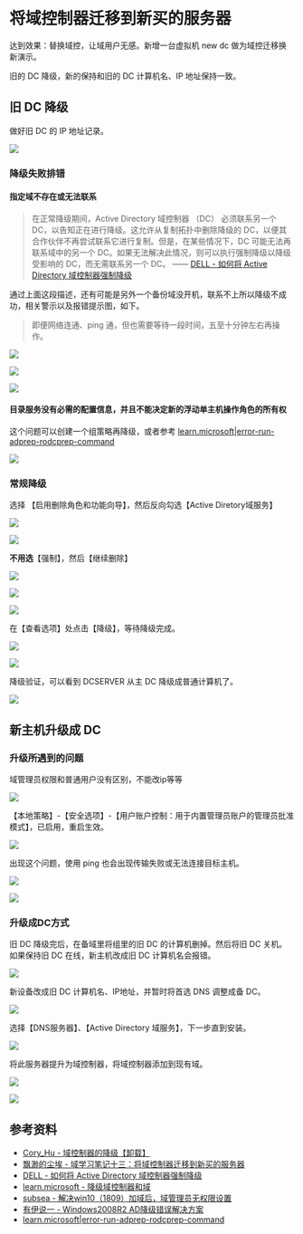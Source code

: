 # 将域控制器迁移到新买的服务器

达到效果：替换域控，让域用户无感。新增一台虚拟机 new dc 做为域控迁移换新演示。

旧的 DC 降级，新的保持和旧的 DC 计算机名、IP 地址保持一致。

## 旧 DC 降级

做好旧 DC 的 IP 地址记录。

![ ](https://cdn.sa.net/2024/10/07/6DQg59mbRvZYqWu.png)

### 降级失败排错

#### 指定域不存在或无法联系

> 在正常降级期间，Active Directory 域控制器 （DC） 必须联系另一个 DC，以告知正在进行降级。这允许从复制拓扑中删除降级的 DC，以便其合作伙伴不再尝试联系它进行复制。但是，在某些情况下，DC 可能无法再联系域中的另一个 DC。如果无法解决此情况，则可以执行强制降级以降级受影响的 DC，而无需联系另一个 DC。 —— [DELL - 如何将 Active Directory 域控制器强制降级](https://www.dell.com/support/kbdoc/zh-cn/000202630/%E5%A6%82%E4%BD%95-%E5%B0%86-active-directory-%E5%9F%9F-%E6%8E%A7%E5%88%B6%E5%99%A8-%E5%BC%BA%E5%88%B6-%E9%99%8D%E7%BA%A7)

通过上面这段描述，还有可能是另外一个备份域没开机，联系不上所以降级不成功，相关警示以及报错提示图，如下。

> 即便网络连通、ping 通，但也需要等待一段时间，五至十分钟左右再操作。

![ ](https://cdn.sa.net/2024/10/07/FHfonpilLSDtEIP.png)

![ ](https://cdn.sa.net/2024/10/07/q2EjT5wxQz4sB38.png)

![ ](https://cdn.sa.net/2024/10/07/C73jIQRFxJlf6Xg.png)

#### 目录服务没有必需的配置信息，并且不能决定新的浮动单主机操作角色的所有权

这个问题可以创建一个组策略再降级，或者参考 [learn.microsoft|error-run-adprep-rodcprep-command](https://learn.microsoft.com/zh-cn/troubleshoot/windows-server/active-directory/error-run-adprep-rodcprep-command)

![ ](https://cdn.sa.net/2024/10/08/Wo8vIE3xKGpYDCt.png)

### 常规降级

选择 【启用删除角色和功能向导】，然后反向勾选【Active Diretory域服务】

![ ](https://cdn.sa.net/2024/10/07/wliWSY2rTxoIXfv.png)

![ ](https://cdn.sa.net/2024/10/07/EIkQ7oMuHP9LliK.png)

**不用选**【强制】，然后【继续删除】

![ ](https://cdn.sa.net/2024/10/07/RkHW2eOoudnJ9g3.png)

![ ](https://cdn.sa.net/2024/10/07/onS5i4fYNuU18XQ.png)

![ ](https://cdn.sa.net/2024/10/07/Icl1haspLHvoy3W.png)

在【查看选项】处点击【降级】，等待降级完成。

![ ](https://cdn.sa.net/2024/10/08/Od4bizkIBVEoZ1c.png)

![ ](https://cdn.sa.net/2024/10/07/yFZlOH3VGjToex7.png)

降级验证，可以看到 DCSERVER 从主 DC 降级成普通计算机了。

![ ](https://cdn.sa.net/2024/10/07/ohOiNDnzTAvgP8c.png)

## 新主机升级成 DC


### 升级所遇到的问题

域管理员权限和普通用户没有区别，不能改ip等等

![ ](https://cdn.sa.net/2024/10/08/Pb6ajWIBoMAiqfx.png)

【本地策略】-【安全选项】-【用户账户控制：用于内置管理员账户的管理员批准模式】，已启用，重启生效。

![ ](https://cdn.sa.net/2024/10/08/JlRsyICVYpduv73.png)

出现这个问题，使用 ping 也会出现传输失败或无法连接目标主机。

![ ](https://cdn.sa.net/2024/10/09/fbLVSOqRPcFJxKr.png)

![ ](https://cdn.sa.net/2024/10/09/HzevsA5KciT2CU7.png)



### 升级成DC方式

旧 DC 降级完后，在备域里将组里的旧 DC 的计算机删掉。然后将旧 DC 关机。如果保持旧 DC 在线，新主机改成旧 DC 计算机名会报错。

![ ](https://cdn.sa.net/2024/10/08/GLgNd2FtrkW6xZq.png)

新设备改成旧 DC 计算机名、IP地址，并暂时将首选 DNS 调整成备 DC。

![ ](https://cdn.sa.net/2024/10/08/R6QV2YrMqpiUKnm.png)

选择【DNS服务器】、【Active Directory 域服务】，下一步直到安装。

![ ](https://cdn.sa.net/2024/10/08/QoFeD3Xc8ybzf4T.png)

将此服务器提升为域控制器，将域控制器添加到现有域。

![ ](https://cdn.sa.net/2024/10/08/z5mjJILMkhdgKV9.png)

![ ](https://cdn.sa.net/2024/10/08/CKrHNn5SlQ9wVJU.png)




## 参考资料

* [Cory_Hu - 域控制器的降级【卸载】](https://blog.csdn.net/weixin_41982957/article/details/107011670)
* [飘渺的尘埃 - 域学习笔记十三：将域控制器迁移到新买的服务器 ](https://www.cnblogs.com/atomy/p/13741596.html)
* [DELL - 如何将 Active Directory 域控制器强制降级](https://www.dell.com/support/kbdoc/zh-cn/000202630/%E5%A6%82%E4%BD%95-%E5%B0%86-active-directory-%E5%9F%9F-%E6%8E%A7%E5%88%B6%E5%99%A8-%E5%BC%BA%E5%88%B6-%E9%99%8D%E7%BA%A7)
* [learn.microsoft - 降级域控制器和域](https://learn.microsoft.com/zh-cn/windows-server/identity/ad-ds/deploy/demoting-domain-controllers-and-domains--level-200-)
* [subsea - 解决win10（1809）加域后，域管理员无权限设置](https://www.cnblogs.com/subsea/p/14178434.html)
* [有伊说一  - Windows2008R2 AD降级错误解决方案](https://blog.51cto.com/gaowenlong/1706526)
* [learn.microsoft|error-run-adprep-rodcprep-command](https://learn.microsoft.com/zh-cn/troubleshoot/windows-server/active-directory/error-run-adprep-rodcprep-command)
